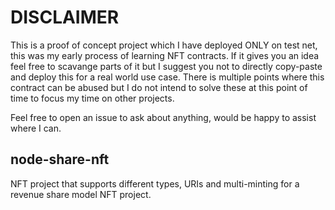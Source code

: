 # DISCLAIMER
This is a proof of concept project which I have deployed ONLY on test net, this was my early process of learning NFT contracts. If it gives you an idea feel free to scavange parts of it but I suggest you not to directly copy-paste and deploy this for a real world use case. There is multiple points where this contract can be abused but I do not intend to solve these at this point of time to focus my time on other projects.

Feel free to open an issue to ask about anything, would be happy to assist where I can.

## node-share-nft
NFT project that supports different types, URIs and multi-minting for a revenue share model NFT project.


